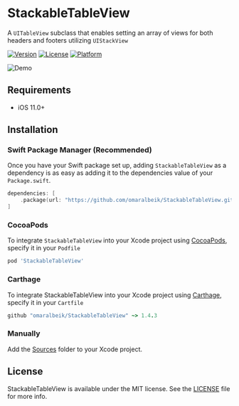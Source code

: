 # StackableTableView

A `UITableView` subclass that enables setting an array of views for both headers and footers utilizing `UIStackView`

[![Version](https://img.shields.io/cocoapods/v/StackableTableView.svg?style=flat)](https://cocoapods.org/pods/StackableTableView)
[![License](https://img.shields.io/cocoapods/l/StackableTableView.svg?style=flat)](https://cocoapods.org/pods/StackableTableView)
[![Platform](https://img.shields.io/cocoapods/p/StackableTableView.svg?style=flat)](https://cocoapods.org/pods/StackableTableView)

![Demo](https://github.com/omaralbeik/StackableTableView/blob/master/Assets/demo.gif)

## Requirements

- iOS 11.0+

## Installation

### Swift Package Manager (Recommended)

Once you have your Swift package set up, adding `StackableTableView` as a dependency is as easy as adding it to the dependencies value of your `Package.swift`.

```swift
dependencies: [
    .package(url: "https://github.com/omaralbeik/StackableTableView.git", from: "0.1.0")
]
```

### CocoaPods

To integrate `StackableTableView` into your Xcode project using [CocoaPods](http://cocoapods.org), specify it in your `Podfile`

```ruby
pod 'StackableTableView'
```

### Carthage

To integrate StackableTableView into your Xcode project using [Carthage](https://github.com/Carthage/Carthage), specify it in your `Cartfile`

```ruby
github "omaralbeik/StackableTableView" ~> 1.4.3
```

### Manually

Add the [Sources](<a href="https://github.com/omaralbeik/StackableTableView/tree/master/Sources">) folder to your Xcode project.

## License

StackableTableView is available under the MIT license. See the [LICENSE](https://github.com/omaralbeik/StackableTableView/blob/master/LICENSE) file for more info.
